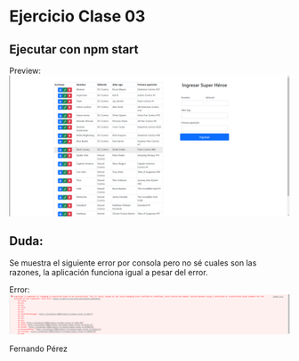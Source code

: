 # Ejercicio Clase 03

## Ejecutar con npm start

Preview:
![Preview](./public/img/preview.png)

## Duda:

Se muestra el siguiente error por consola pero no sé cuales son las razones, la aplicación funciona igual a pesar del error.

Error:
![Preview](./public/img/error.png)

Fernando Pérez